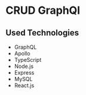 # CRUD GraphQl

## Used Technologies

- GraphQL
- Apollo
- TypeScript
- Node.js
- Express
- MySQL
- React.js
